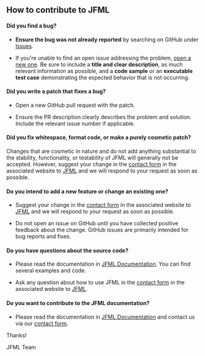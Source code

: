 ## How to contribute to JFML

#### **Did you find a bug?**

* **Ensure the bug was not already reported** by searching on GitHub under [Issues](https://github.com/sotillo19/JFML/issues).

* If you're unable to find an open issue addressing the problem, [open a new one](https://github.com/sotillo19/JFML/issues/new). Be sure to include a **title and clear description**, as much relevant information as possible, and a **code sample** or an **executable test case** demonstrating the expected behavior that is not occurring.

#### **Did you write a patch that fixes a bug?**

* Open a new GitHub pull request with the patch.

* Ensure the PR description clearly describes the problem and solution. Include the relevant issue number if applicable.

#### **Did you fix whitespace, format code, or make a purely cosmetic patch?**

Changes that are cosmetic in nature and do not add anything substantial to the stability, functionality, or testability of JFML will generally not be accepted. However, suggest your change in the [contact form](http://www.uco.es/JFML/about) in the associated website to [JFML](http://www.uco.es/JFML/) and we will respond to your request as soon as possible.

#### **Do you intend to add a new feature or change an existing one?**

* Suggest your change in the [contact form](http://www.uco.es/JFML/about) in the associated website to [JFML](http://www.uco.es/JFML/) and we will respond to your request as soon as possible.

* Do not open an issue on GitHub until you have collected positive feedback about the change. GitHub issues are primarily intended for bug reports and fixes.

#### **Do you have questions about the source code?**

* Please read the documentation in [JFML Documentation](http://www.uco.es/JFML/documentation). You can find several examples and code.

* Ask any question about how to use JFML in the [contact form](http://www.uco.es/JFML/about) in the associated website to [JFML](http://www.uco.es/JFML/).

#### **Do you want to contribute to the JFML documentation?**

* Please read the documentation in [JFML Documentation](http://www.uco.es/JFML/documentation) and contact us via our [contact form](http://www.uco.es/JFML/about).


Thanks! 

JFML Team
